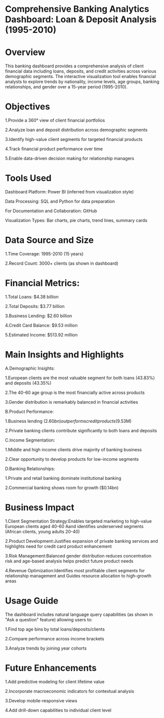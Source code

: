 # Comprehensive Banking Analytics Dashboard: Loan & Deposit Analysis (1995-2010)
# Overview
This banking dashboard provides a comprehensive analysis of client financial data including loans, deposits, and credit activities across various demographic segments. The interactive visualization tool enables financial analysts to explore trends by nationality, income levels, age groups, banking relationships, and gender over a 15-year period (1995-2010).

# Objectives
1.Provide a 360° view of client financial portfolios

2.Analyze loan and deposit distribution across demographic segments

3.Identify high-value client segments for targeted financial products

4.Track financial product performance over time

5.Enable data-driven decision making for relationship managers

# Tools Used
Dashboard Platform: Power BI (inferred from visualization style)

Data Processing:  SQL and Python for data preparation

For Documentation and Collaboration: GitHub 

Visualization Types: Bar charts, pie charts, trend lines, summary cards

# Data Source and Size

1.Time Coverage: 1995-2010 (15 years)

2.Record Count: 3000+ clients (as shown in dashboard)

# Financial Metrics:

1.Total Loans: $4.38 billion

2.Total Deposits: $3.77 billion

3.Business Lending: $2.60 billion

4.Credit Card Balance: $9.53 million

5.Estimated Income: $513.92 million

# Main Insights and Highlights
A.Demographic Insights:

1.European clients are the most valuable segment for both loans (43.83%) and deposits (43.35%)

2.The 40-60 age group is the most financially active across products

3.Gender distribution is remarkably balanced in financial activities

B.Product Performance:

1.Business lending ($2.60bn) outperforms credit products ($9.53M)

2.Private banking clients contribute significantly to both loans and deposits

C.Income Segmentation:

1.Middle and high income clients drive majority of banking business

2.Clear opportunity to develop products for low-income segments

D.Banking Relationships:

1.Private and retail banking dominate institutional banking

2.Commercial banking shows room for growth ($0.14bn)

# Business Impact
1.Client Segmentation Strategy:Enables targeted marketing to high-value European clients aged 40-60 Aand identifies underserved segments (African clients, young adults 20-40)

2.Product Development:Justifies expansion of private banking services and highlights need for credit card product enhancement

3.Risk Management:Balanced gender distribution reduces concentration risk and age-based analysis helps predict future product needs

4.Revenue Optimization:Identifies most profitable client segments for relationship management and Guides resource allocation to high-growth areas

# Usage Guide
The dashboard includes natural language query capabilities (as shown in "Ask a question" feature) allowing users to:

1.Find top age bins by total loans/deposits/clients

2.Compare performance across income brackets

3.Analyze trends by joining year cohorts

# Future Enhancements
1.Add predictive modeling for client lifetime value

2.Incorporate macroeconomic indicators for contextual analysis

3.Develop mobile-responsive views

4.Add drill-down capabilities to individual client level
